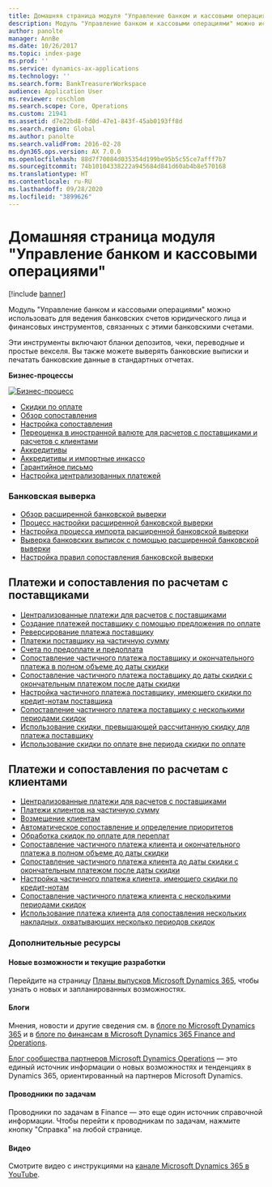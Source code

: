 ```yaml
---
title: Домашняя страница модуля "Управление банком и кассовыми операциями"
description: Модуль "Управление банком и кассовыми операциями" можно использовать для ведения банковских счетов юридического лица и финансовых инструментов, связанных с этими банковскими счетами.
author: panolte
manager: AnnBe
ms.date: 10/26/2017
ms.topic: index-page
ms.prod: ''
ms.service: dynamics-ax-applications
ms.technology: ''
ms.search.form: BankTreasurerWorkspace
audience: Application User
ms.reviewer: roschlom
ms.search.scope: Core, Operations
ms.custom: 21941
ms.assetid: d7e22bd8-fd0d-47e1-843f-45ab0193ff8d
ms.search.region: Global
ms.author: panolte
ms.search.validFrom: 2016-02-28
ms.dyn365.ops.version: AX 7.0.0
ms.openlocfilehash: 88d7f70084d035354d199be95b5c55ce7afff7b7
ms.sourcegitcommit: 74b10104338222a945684d841d60ab4b8e570168
ms.translationtype: HT
ms.contentlocale: ru-RU
ms.lasthandoff: 09/28/2020
ms.locfileid: "3899626"
---
```

# <a name="cash-and-bank-management-home-page"></a>Домашняя страница модуля "Управление банком и кассовыми операциями"

[!include [banner](../includes/banner.md)]

Модуль "Управление банком и кассовыми операциями" можно использовать для ведения банковских счетов юридического лица и финансовых инструментов, связанных с этими банковскими счетами. 

Эти инструменты включают бланки депозитов, чеки, переводные и простые векселя. Вы также можете выверять банковские выписки и печатать банковские данные в стандартных отчетах.

**Бизнес-процессы**

[![Бизнес-процесс](./media/Cash-process.PNG)](./media/Cash-process.PNG)

-   [Скидки по оплате](cash-discounts.md)
-   [Обзор сопоставления](settlement-overview.md)
-   [Настройка сопоставления](configure-settlement.md)
-   [Переоценка в иностранной валюте для расчетов с поставщиками и расчетов с клиентами](foreign-currency-revaluation-accounts-payable-accounts-receivable.md)
-   [Аккредитивы](letters-of-credit.md)
-   [Аккредитивы и импортные инкассо](letters-of-credit-import-collections.md)
-   [Гарантийное письмо](letters-of-guarantee.md)
-   [Настройка централизованных платежей](set-up-centralized-payments.md)

### <a name="bank-reconciliation"></a>Банковская выверка

-   [Обзор расширенной банковской выверки](advanced-bank-reconciliation-overview.md)
-   [Процесс настройки расширенной банковской выверки](configure-advanced-bank-reconciliation.md)
-   [Настройка процесса импорта расширенной банковской выверки](set-up-advanced-bank-reconciliation-import-process.md)
-   [Выверка банковских выписок с помощью расширенной банковской выверки](reconcile-bank-statements-advanced-bank-reconciliation.md)
-   [Настройка правил сопоставления банковской выверки](set-up-bank-reconciliation-matching-rules.md)


## <a name="accounts-payable-payments-and-settlements"></a>Платежи и сопоставления по расчетам с поставщиками
-   [Централизованные платежи для расчетов с поставщиками](../accounts-payable/centralized-payments-accounts-payable.md)
-   [Создание платежей поставщику с помощью предложения по оплате](../accounts-payable/create-vendor-payments-payment-proposal.md)
-   [Реверсирование платежа поставщику](../accounts-payable/reverse-vendor-payment.md)
-   [Платежи поставщику на частичную сумму](../accounts-payable/vendor-payments-partial-amount.md)
-   [Счета по предоплате и предоплата](../accounts-payable/prepayments-invoices-vs-prepayments.md)
-   [Сопоставление частичного платежа поставщику и окончательного платежа в полном объеме до даты скидки](../accounts-payable/settle-partial-vendor-payment-or-final-payment-before-discount.md)
-   [Сопоставление частичного платежа поставщику до даты скидки с окончательным платежом после даты скидки](../accounts-payable/settle-partial-vendor-payment-before-discount-or-final-payment-after.md)
-   [Настройка частичного платежа поставщику, имеющего скидки по кредит-нотам поставщика](../accounts-payable/settle-partial-vendor-payment-discounts-vendor-credit-notes.md)
-   [Сопоставление частичного платежа поставщику с несколькими периодами скидок](../accounts-payable/settle-partial-vendor-payment-multiple-discount-periods.md)
-   [Использование скидки, превышающей рассчитанную скидку для платежа поставщику](../accounts-payable/take-discount-more-calculated-discount-vendor-payment.md)
-   [Использование скидки по оплате вне периода скидки по оплате](../accounts-payable/take-cash-discount-outside-cash-discount-timeframe.md)

## <a name="accounts-receivable-payments-and-settlements"></a>Платежи и сопоставления по расчетам с клиентами
-   [Централизованные платежи для расчетов с поставщиками](../accounts-receivable/centralized-payments-accounts-receivable.md)
-   [Платежи клиентов на частичную сумму](../accounts-receivable/customer-payments-partial-amount.md)
-   [Возмещение клиентам](../accounts-receivable/reimburse-customers.md)
-   [Автоматическое сопоставление и определение приоритетов](../accounts-receivable/automatic-settlement-prioritization.md)
-   [Обработка скидок по оплате для переплат](../cash-bank-management/cash-discount-handling-overpayments.md)
-   [Сопоставление частичного платежа клиента и окончательного платежа в полном объеме до даты скидки](../accounts-payable/settle-partial-customer-payment-or-final-payment-before-discount.md)
-   [Сопоставление частичного платежа клиента до даты скидки с окончательным платежом после даты скидки](../accounts-receivable/settle-partial-customer-payment-before-discount-or-final-payment-after.md)
-   [Настройка частичного платежа клиента, имеющего скидки по кредит-нотам](../accounts-receivable/settle-partial-customer-payment-discounts-credit-notes.md)
-   [Сопоставление частичного платежа клиента с несколькими периодами скидок](../accounts-receivable/settle-partial-customer-payment-multiple-discount-periods.md)
-   [Использование платежа клиента для сопоставления нескольких накладных, охватывающих несколько периодов скидок](../accounts-receivable/customer-payment-settle-multiple-invoices-multiple-discount-periods.md)



### <a name="additional-resources"></a>Дополнительные ресурсы

#### <a name="whats-new-and-in-development"></a>Новые возможности и текущие разработки

Перейдите на страницу [Планы выпусков Microsoft Dynamics 365](https://go.microsoft.com/fwlink/?linkid=2010158), чтобы узнать о новых и запланированных возможностях. 

#### <a name="blogs"></a>Блоги

Мнения, новости и другие сведения см. в [блоге по Microsoft Dynamics 365](https://community.dynamics.com/b/msftdynamicsblog?c=Enterprise) и в [блоге по финансам в Microsoft Dynamics 365 Finance and Operations](https://community.dynamics.com/365/financeandoperations/b/financials).

[Блог сообщества партнеров Microsoft Dynamics Operations](https://community.dynamics.com/partner/b/operationspartnercommunityblog) — это единый источник информации о новых возможностях и тенденциях в Dynamics 365, ориентированный на партнеров Microsoft Dynamics.

#### <a name="task-guides"></a>Проводники по задачам
Проводники по задачам в Finance — это еще один источник справочной информации. Чтобы перейти к проводникам по задачам, нажмите кнопку "Справка" на любой странице.

#### <a name="videos"></a>Видео

Смотрите видео с инструкциями на [канале Microsoft Dynamics 365 в YouTube](https://www.youtube.com/channel/UCJGCg4rB3QSs8y_1FquelBQ).
